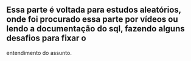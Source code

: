 ## Essa parte é voltada para estudos aleatórios, onde foi procurado essa parte por vídeos ou lendo a documentação do sql, fazendo alguns desafios para fixar o 
entendimento do assunto.